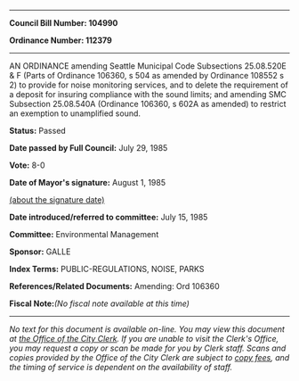 

********

**Council Bill Number: 104990**
   
**Ordinance Number: 112379**
********

 AN ORDINANCE amending Seattle Municipal Code Subsections 25.08.520E & F (Parts of Ordinance 106360, s 504 as amended by Ordinance 108552 s 2) to provide for noise monitoring services, and to delete the requirement of a deposit for insuring compliance with the sound limits; and amending SMC Subsection 25.08.540A (Ordinance 106360, s 602A as amended) to restrict an exemption to unamplified sound.

**Status:** Passed
   
**Date passed by Full Council:** July 29, 1985
   
**Vote:** 8-0
   
**Date of Mayor's signature:** August 1, 1985
   
[(about the signature date)](/~public/approvaldate.htm)
   
   
   
**Date introduced/referred to committee:** July 15, 1985
   
**Committee:** Environmental Management
   
**Sponsor:** GALLE
   
   
**Index Terms:** PUBLIC-REGULATIONS, NOISE, PARKS

**References/Related Documents:** Amending: Ord 106360

**Fiscal Note:**_(No fiscal note available at this time)_
********

_No text for this document is available on-line. You may view this document at [the Office of the City Clerk](http://www.seattle.gov/leg/clerk/contactUs.htm). If you are unable to visit the Clerk's Office, you may request a copy or scan be made for you by Clerk staff. Scans and copies provided by the Office of the City Clerk are subject to [copy fees](http://clerk.seattle.gov/~public/clerkfees.htm), and the timing of service is dependent on the availability of staff._

